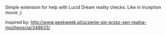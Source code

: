 Simple extension for help with Lucid Dream reality checks. 
Like in Inception movie ;)

Inspired by: http://www.geekweek.pl/uczenie-sie-przez-sen-realna-mozliwoscia/348633/
